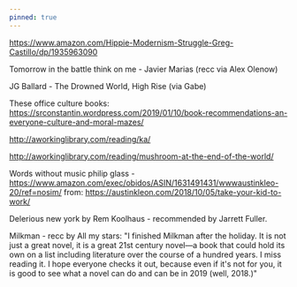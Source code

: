 ```yaml
---
pinned: true
---
```


https://www.amazon.com/Hippie-Modernism-Struggle-Greg-Castillo/dp/1935963090

Tomorrow in the battle think on me - Javier Marias (recc via Alex Olenow)

JG Ballard - The Drowned World, High Rise (via Gabe)

These office culture books:
https://srconstantin.wordpress.com/2019/01/10/book-recommendations-an-everyone-culture-and-moral-mazes/

http://aworkinglibrary.com/reading/ka/

http://aworkinglibrary.com/reading/mushroom-at-the-end-of-the-world/


Words without music philip glass - https://www.amazon.com/exec/obidos/ASIN/1631491431/wwwaustinkleo-20/ref=nosim/ from:
https://austinkleon.com/2018/10/05/take-your-kid-to-work/

Delerious new york by Rem Koolhaus - recommended by Jarrett Fuller.

Milkman - recc by All my stars: "I finished Milkman after the holiday. It is not just a great novel, it is a great 21st century novel—a book that could hold its own on a list including literature over the course of a hundred years. I miss reading it. I hope everyone checks it out, because even if it's not for you, it is good to see what a novel can do and can be in 2019 (well, 2018.)"